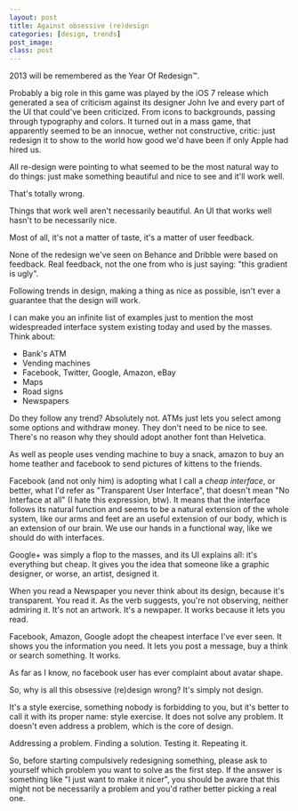 ```yaml
---
layout: post
title: Against obsessive (re)design
categories: [design, trends]
post_image:
class: post
---
```


2013 will be remembered as the Year Of Redesign&trade;.

Probably a big role in this game was played by the iOS 7 release which generated a sea of
criticism against its designer John Ive and every part of the UI that could've been criticized.
From icons to backgrounds, passing through typography and colors. 
It turned out in a mass game, that apparently seemed to be an innocue, wether not constructive, critic: just redesign it to show to the world how good we'd have been if only Apple had hired us.

All re-design were pointing to what seemed to be the most natural way to do things: just make something beautiful and nice to see and it'll work well.

That's totally wrong.

Things that work well aren't necessarily beautiful. 
An UI that works well hasn't to be necessarily nice.

Most of all, it's not a matter of taste, it's a matter of user feedback.

None of the redesign we've seen on Behance and Dribble were based on feedback.
Real feedback, not the one from who is just saying: "this gradient is ugly".

Following trends in design, making a thing as nice as possible, isn't ever a guarantee that the design will work.

I can make you an infinite list of examples just to mention the most widespreaded interface system existing today and used by the masses. Think about:

- Bank's ATM
- Vending machines
- Facebook, Twitter, Google, Amazon, eBay
- Maps
- Road signs
- Newspapers

Do they follow any trend? Absolutely not. ATMs just lets you select among some options and withdraw money. They don't need to be nice to see. There's no reason why they should adopt another font than Helvetica.

As well as people uses vending machine to buy a snack, amazon to buy an home teather and facebook to send pictures of kittens to the friends.

Facebook (and not only him) is adopting what I call a *cheap interface*, or better, what I'd refer as "Transparent User Interface", that doesn't mean "No Interface at all" (I hate this expression, btw). It means that the interface follows its natural function and seems to be a natural extension of the whole system, like our arms and feet are an useful extension of our body, which is an extension of our brain. We use our hands in a functional way, like we should do with interfaces.

Google+ was simply a flop to the masses, and its UI explains all: it's everything but cheap. 
It gives you the idea that someone like a graphic designer, or worse, an artist, designed it.

When you read a Newspaper you never think about its design, because it's transparent. You read it. As the verb suggests, you're not observing, neither admiring it. It's not an artwork. It's a newpaper. It works because it lets you read. 

Facebook, Amazon, Google adopt the cheapest interface I've ever seen. 
It shows you the information you need. It lets you post a message, buy a think or search something.
It works.

As far as I know, no facebook user has ever complaint about avatar shape.

So, why is all this obsessive (re)design wrong? It's simply not design. 

It's a style exercise, something nobody is forbidding to you, but it's better to call it with its proper name: style exercise. It does not solve any problem. It doesn't even address a problem, which is the core of design. 

Addressing a problem. Finding a solution. Testing it. Repeating it.

So, before starting compulsively redesigning something, please ask to yourself which problem you want to solve as the first step. If the answer is something like "I just want to make it nicer", you should be aware that this might not be necessarily a problem and you'd rather better picking a real one.